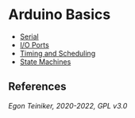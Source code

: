 # Arduino Basics

* [Serial](basics/uart/serial)
* [I/O Ports](basics/io-ports)
* [Timing and Scheduling](basics/timing)
* [State Machines](basics/state-machines)


## References


*Egon Teiniker, 2020-2022, GPL v3.0* 